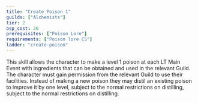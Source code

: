 ```yaml
---
title: "Create Poison 1"
guilds: ["Alchemists"]
tier: 2
osp_cost: 20
prerequisites: ["Poison Lore"]
requirements: ["Poison lore CS"]
ladder: "create-poison"
---
```

This skill allows the character to make a level 1 poison at each LT Main Event with ingredients that can be obtained and used in the relevant Guild. The character must gain permission from the relevant Guild to use their facilities. Instead of making a new poison they may distil an existing poison to improve it by one level, subject to the normal restrictions on distilling, subject to the normal restrictions on distilling.